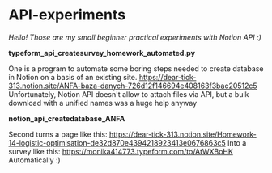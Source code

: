 # API-experiments

*Hello! Those are my small beginner practical experiments with Notion API :)*


**typeform_api_createsurvey_homework_automated.py**
 
One is a program to automate some boring steps needed to create database in Notion on a basis of an existing site.
https://dear-tick-313.notion.site/ANFA-baza-danych-726d12f146694e408163f3bac20512c5
Unfortunately, Notion API doesn't allow to attach files via API, but a bulk download with a unified names was a huge help anyway
     
      
      
       
        
      
     
**notion_api_createdatabase_ANFA**
 
Second turns a page like this:
https://dear-tick-313.notion.site/Homework-14-logistic-optimisation-de32d870e4394218923413e0676863c5
Into a survey like this:
https://monika414773.typeform.com/to/AtWXBoHK
Automatically :)
